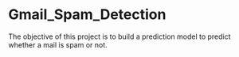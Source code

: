 # Gmail_Spam_Detection
The objective of this project is to build a  prediction model to predict whether a mail  is spam or not.
